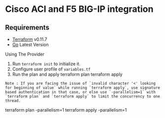 # Cisco ACI and F5 BIG-IP integration
Requirements
------------
- [Terraform](https://www.terraform.io/downloads.html) v0.11.7
- [Go](https://golang.org/doc/install) Latest Version

Using The Provider
1. Run `terraform init` to initialize it.
2. Configure user profile of `variables.tf`
3. Run the plan and apply
terraform plan
terraform apply
```
Note : If you are facing the issue of `invalid character '<' looking for beginning of value` while running `terraform apply`, use signature based authentication in that case, or else use `-parallelism=1` with `terraform plan` and `terraform apply` to limit the concurrency to one thread.

```
terraform plan -parallelism=1
terraform apply -parallelism=1
```  
